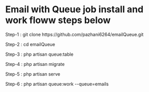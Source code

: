 <h1>Email with Queue job install and work floww steps below</h1>
<p>Step-1 : git clone https://github.com/pazhani6264/emailQueue.git</p>
<p>Step-2 : cd emailQueue</p>
<p>Step-3 : php artisan queue:table</p>
<p>Step-4 : php artisan migrate</p>
<p>Step-5 : php artisan serve</p>
<p>Step-6 : php artisan queue:work --queue=emails</p>
